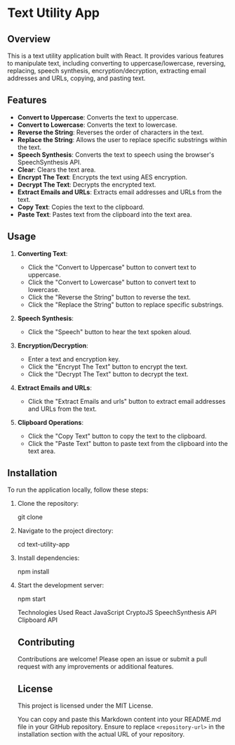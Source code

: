 # Text Utility App

## Overview

This is a text utility application built with React. It provides various features to manipulate text, including converting to uppercase/lowercase, reversing, replacing, speech synthesis, encryption/decryption, extracting email addresses and URLs, copying, and pasting text.

## Features

- **Convert to Uppercase**: Converts the text to uppercase.
- **Convert to Lowercase**: Converts the text to lowercase.
- **Reverse the String**: Reverses the order of characters in the text.
- **Replace the String**: Allows the user to replace specific substrings within the text.
- **Speech Synthesis**: Converts the text to speech using the browser's SpeechSynthesis API.
- **Clear**: Clears the text area.
- **Encrypt The Text**: Encrypts the text using AES encryption.
- **Decrypt The Text**: Decrypts the encrypted text.
- **Extract Emails and URLs**: Extracts email addresses and URLs from the text.
- **Copy Text**: Copies the text to the clipboard.
- **Paste Text**: Pastes text from the clipboard into the text area.

## Usage

1. **Converting Text**:
   - Click the "Convert to Uppercase" button to convert text to uppercase.
   - Click the "Convert to Lowercase" button to convert text to lowercase.
   - Click the "Reverse the String" button to reverse the text.
   - Click the "Replace the String" button to replace specific substrings.

2. **Speech Synthesis**:
   - Click the "Speech" button to hear the text spoken aloud.

3. **Encryption/Decryption**:
   - Enter a text and encryption key.
   - Click the "Encrypt The Text" button to encrypt the text.
   - Click the "Decrypt The Text" button to decrypt the text.

4. **Extract Emails and URLs**:
   - Click the "Extract Emails and urls" button to extract email addresses and URLs from the text.

5. **Clipboard Operations**:
   - Click the "Copy Text" button to copy the text to the clipboard.
   - Click the "Paste Text" button to paste text from the clipboard into the text area.

## Installation

To run the application locally, follow these steps:

1. Clone the repository:

   git clone <repository-url>

2. Navigate to the project directory:

    cd text-utility-app

3. Install dependencies:

    npm install

4. Start the development server:

    npm start


    Technologies Used
    React
    JavaScript
    CryptoJS
    SpeechSynthesis API
    Clipboard API

   ## Contributing
   Contributions are welcome! Please open an issue or submit a pull request with any improvements or additional features.

   ## License
   This project is licensed under the MIT License.
      
   You can copy and paste this Markdown content into your README.md file in your GitHub repository. Ensure to replace `<repository-url>` in the installation section with the actual URL of your repository.




